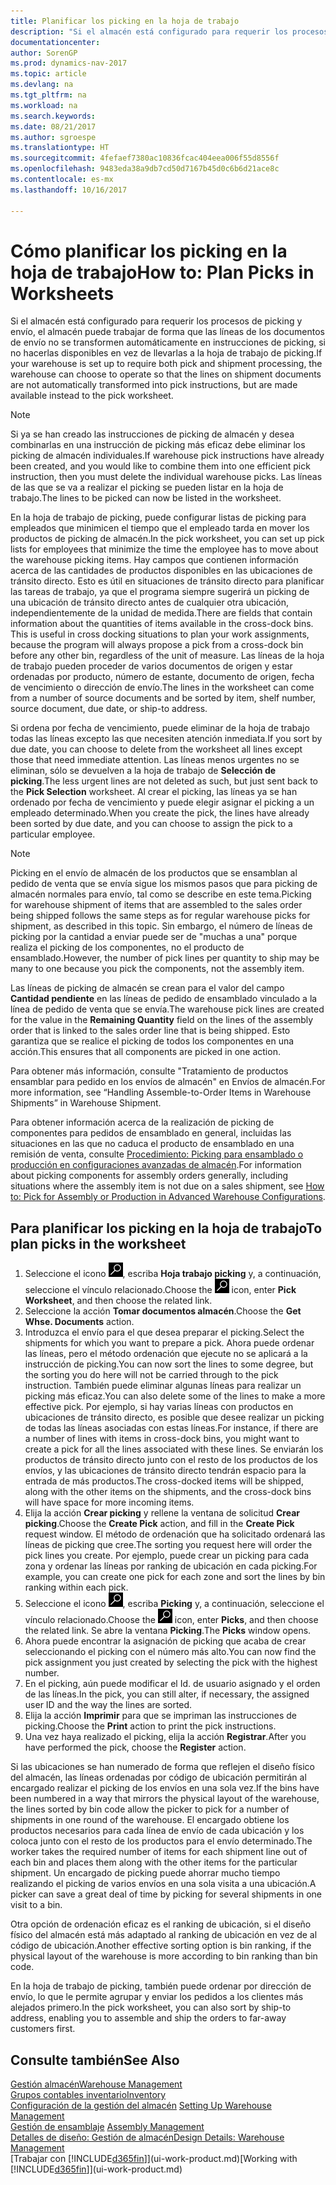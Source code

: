 ```yaml
---
title: Planificar los picking en la hoja de trabajo
description: "Si el almacén está configurado para requerir los procesos de picking y envío, el almacén puede trabajar de forma que las líneas de los documentos de envío no se transformen automáticamente en instrucciones de picking, si no hacerlas disponibles en vez de llevarlas a la hoja de trabajo de picking."
documentationcenter: 
author: SorenGP
ms.prod: dynamics-nav-2017
ms.topic: article
ms.devlang: na
ms.tgt_pltfrm: na
ms.workload: na
ms.search.keywords: 
ms.date: 08/21/2017
ms.author: sgroespe
ms.translationtype: HT
ms.sourcegitcommit: 4fefaef7380ac10836fcac404eea006f55d8556f
ms.openlocfilehash: 9483eda38a9db7cd50d7167b45d0c6b6d21ace8c
ms.contentlocale: es-mx
ms.lasthandoff: 10/16/2017

---
```

# <a name="how-to-plan-picks-in-worksheets"></a><span data-ttu-id="2218c-103">Cómo planificar los picking en la hoja de trabajo</span><span class="sxs-lookup"><span data-stu-id="2218c-103">How to: Plan Picks in Worksheets</span></span>
<span data-ttu-id="2218c-104">Si el almacén está configurado para requerir los procesos de picking y envío, el almacén puede trabajar de forma que las líneas de los documentos de envío no se transformen automáticamente en instrucciones de picking, si no hacerlas disponibles en vez de llevarlas a la hoja de trabajo de picking.</span><span class="sxs-lookup"><span data-stu-id="2218c-104">If your warehouse is set up to require both pick and shipment processing, the warehouse can choose to operate so that the lines on shipment documents are not automatically transformed into pick instructions, but are made available instead to the pick worksheet.</span></span>  

> [!NOTE]  
>  <span data-ttu-id="2218c-105">Si ya se han creado las instrucciones de picking de almacén y desea combinarlas en una instrucción de picking más eficaz debe eliminar los picking de almacén individuales.</span><span class="sxs-lookup"><span data-stu-id="2218c-105">If warehouse pick instructions have already been created, and you would like to combine them into one efficient pick instruction, then you must delete the individual warehouse picks.</span></span> <span data-ttu-id="2218c-106">Las líneas de las que se va a realizar el picking se pueden listar en la hoja de trabajo.</span><span class="sxs-lookup"><span data-stu-id="2218c-106">The lines to be picked can now be listed in the worksheet.</span></span>  

<span data-ttu-id="2218c-107">En la hoja de trabajo de picking, puede configurar listas de picking para empleados que minimicen el tiempo que el empleado tarda en mover los productos de picking de almacén.</span><span class="sxs-lookup"><span data-stu-id="2218c-107">In the pick worksheet, you can set up pick lists for employees that minimize the time the employee has to move about the warehouse picking items.</span></span> <span data-ttu-id="2218c-108">Hay campos que contienen información acerca de las cantidades de productos disponibles en las ubicaciones de tránsito directo. Esto es útil en situaciones de tránsito directo para planificar las tareas de trabajo, ya que el programa siempre sugerirá un picking de una ubicación de tránsito directo antes de cualquier otra ubicación, independientemente de la unidad de medida.</span><span class="sxs-lookup"><span data-stu-id="2218c-108">There are fields that contain information about the quantities of items available in the cross-dock bins. This is useful in cross docking situations to plan your work assignments, because the program will always propose a pick from a cross-dock bin before any other bin, regardless of the unit of measure.</span></span> <span data-ttu-id="2218c-109">Las líneas de la hoja de trabajo pueden proceder de varios documentos de origen y estar ordenadas por producto, número de estante, documento de origen, fecha de vencimiento o dirección de envío.</span><span class="sxs-lookup"><span data-stu-id="2218c-109">The lines in the worksheet can come from a number of source documents and be sorted by item, shelf number, source document, due date, or ship-to address.</span></span>  

<span data-ttu-id="2218c-110">Si ordena por fecha de vencimiento, puede eliminar de la hoja de trabajo todas las líneas excepto las que necesiten atención inmediata.</span><span class="sxs-lookup"><span data-stu-id="2218c-110">If you sort by due date, you can choose to delete from the worksheet all lines except those that need immediate attention.</span></span> <span data-ttu-id="2218c-111">Las líneas menos urgentes no se eliminan, sólo se devuelven a la hoja de trabajo de **Selección de picking**.</span><span class="sxs-lookup"><span data-stu-id="2218c-111">The less urgent lines are not deleted as such, but just sent back to the **Pick Selection** worksheet.</span></span> <span data-ttu-id="2218c-112">Al crear el picking, las líneas ya se han ordenado por fecha de vencimiento y puede elegir asignar el picking a un empleado determinado.</span><span class="sxs-lookup"><span data-stu-id="2218c-112">When you create the pick, the lines have already been sorted by due date, and you can choose to assign the pick to a particular employee.</span></span>  

> [!NOTE]  
>  <span data-ttu-id="2218c-113">Picking en el envío de almacén de los productos que se ensamblan al pedido de venta que se envía sigue los mismos pasos que para picking de almacén normales para envío, tal como se describe en este tema.</span><span class="sxs-lookup"><span data-stu-id="2218c-113">Picking for warehouse shipment of items that are assembled to the sales order being shipped follows the same steps as for regular warehouse picks for shipment, as described in this topic.</span></span> <span data-ttu-id="2218c-114">Sin embargo, el número de líneas de picking por la cantidad a enviar puede ser de "muchas a una" porque realiza el picking de los componentes, no el producto de ensamblado.</span><span class="sxs-lookup"><span data-stu-id="2218c-114">However, the number of pick lines per quantity to ship may be many to one because you pick the components, not the assembly item.</span></span>  
>   
>  <span data-ttu-id="2218c-115">Las líneas de picking de almacén se crean para el valor del campo **Cantidad pendiente** en las líneas de pedido de ensamblado vinculado a la línea de pedido de venta que se envía.</span><span class="sxs-lookup"><span data-stu-id="2218c-115">The warehouse pick lines are created for the value in the **Remaining Quantity** field on the lines of the assembly order that is linked to the sales order line that is being shipped.</span></span> <span data-ttu-id="2218c-116">Esto garantiza que se realice el picking de todos los componentes en una acción.</span><span class="sxs-lookup"><span data-stu-id="2218c-116">This ensures that all components are picked in one action.</span></span>  
>   
>  <span data-ttu-id="2218c-117">Para obtener más información, consulte "Tratamiento de productos ensamblar para pedido en los envíos de almacén" en Envíos de almacén.</span><span class="sxs-lookup"><span data-stu-id="2218c-117">For more information, see “Handling Assemble-to-Order Items in Warehouse Shipments” in Warehouse Shipment.</span></span>  
>   
>  <span data-ttu-id="2218c-118">Para obtener información acerca de la realización de picking de componentes para pedidos de ensamblado en general, incluidas las situaciones en las que no caduca el producto de ensamblado en una remisión de venta, consulte [Procedimiento: Picking para ensamblado o producción en configuraciones avanzadas de almacén](warehouse-how-to-pick-for-internal-operations-in-advanced-warehousing.md).</span><span class="sxs-lookup"><span data-stu-id="2218c-118">For information about picking components for assembly orders generally, including situations where the assembly item is not due on a sales shipment, see [How to: Pick for Assembly or Production in Advanced Warehouse Configurations](warehouse-how-to-pick-for-internal-operations-in-advanced-warehousing.md).</span></span>  

## <a name="to-plan-picks-in-the-worksheet"></a><span data-ttu-id="2218c-119">Para planificar los picking en la hoja de trabajo</span><span class="sxs-lookup"><span data-stu-id="2218c-119">To plan picks in the worksheet</span></span>  
1.  <span data-ttu-id="2218c-120">Seleccione el icono ![Buscar página o informe](media/ui-search/search_small.png "icono Buscar página o informe"), escriba **Hoja trabajo picking** y, a continuación, seleccione el vínculo relacionado.</span><span class="sxs-lookup"><span data-stu-id="2218c-120">Choose the ![Search for Page or Report](media/ui-search/search_small.png "Search for Page or Report icon") icon, enter **Pick Worksheet**, and then choose the related link.</span></span>  
2.  <span data-ttu-id="2218c-121">Seleccione la acción **Tomar documentos almacén**.</span><span class="sxs-lookup"><span data-stu-id="2218c-121">Choose the **Get Whse. Documents** action.</span></span>  
3.  <span data-ttu-id="2218c-122">Introduzca el envío para el que desea preparar el picking.</span><span class="sxs-lookup"><span data-stu-id="2218c-122">Select the shipments for which you want to prepare a pick.</span></span> <span data-ttu-id="2218c-123">Ahora puede ordenar las líneas, pero el método ordenación que ejecute no se aplicará a la instrucción de picking.</span><span class="sxs-lookup"><span data-stu-id="2218c-123">You can now sort the lines to some degree, but the sorting you do here will not be carried through to the pick instruction.</span></span> <span data-ttu-id="2218c-124">También puede eliminar algunas líneas para realizar un picking más eficaz.</span><span class="sxs-lookup"><span data-stu-id="2218c-124">You can also delete some of the lines to make a more effective pick.</span></span> <span data-ttu-id="2218c-125">Por ejemplo, si hay varias líneas con productos en ubicaciones de tránsito directo, es posible que desee realizar un picking de todas las líneas asociadas con estas líneas.</span><span class="sxs-lookup"><span data-stu-id="2218c-125">For instance, if there are a number of lines with items in cross-dock bins, you might want to create a pick for all the lines associated with these lines.</span></span> <span data-ttu-id="2218c-126">Se enviarán los productos de tránsito directo junto con el resto de los productos de los envíos, y las ubicaciones de tránsito directo tendrán espacio para la entrada de más productos.</span><span class="sxs-lookup"><span data-stu-id="2218c-126">The cross-docked items will be shipped, along with the other items on the shipments, and the cross-dock bins will have space for more incoming items.</span></span>  
4.  <span data-ttu-id="2218c-127">Elija la acción **Crear picking** y rellene la ventana de solicitud **Crear picking**.</span><span class="sxs-lookup"><span data-stu-id="2218c-127">Choose the **Create Pick** action, and fill in the **Create Pick** request window.</span></span> <span data-ttu-id="2218c-128">El método de ordenación que ha solicitado ordenará las líneas de picking que cree.</span><span class="sxs-lookup"><span data-stu-id="2218c-128">The sorting you request here will order the pick lines you create.</span></span> <span data-ttu-id="2218c-129">Por ejemplo, puede crear un picking para cada zona y ordenar las líneas por ranking de ubicación en cada picking.</span><span class="sxs-lookup"><span data-stu-id="2218c-129">For example, you can create one pick for each zone and sort the lines by bin ranking within each pick.</span></span>  
5.  <span data-ttu-id="2218c-130">Seleccione el icono ![Buscar página o informe](media/ui-search/search_small.png "icono Buscar página o informe"), escriba **Picking** y, a continuación, seleccione el vínculo relacionado.</span><span class="sxs-lookup"><span data-stu-id="2218c-130">Choose the ![Search for Page or Report](media/ui-search/search_small.png "Search for Page or Report icon") icon, enter **Picks**, and then choose the related link.</span></span> <span data-ttu-id="2218c-131">Se abre la ventana **Picking**.</span><span class="sxs-lookup"><span data-stu-id="2218c-131">The **Picks** window opens.</span></span>  
6.  <span data-ttu-id="2218c-132">Ahora puede encontrar la asignación de picking que acaba de crear seleccionando el picking con el número más alto.</span><span class="sxs-lookup"><span data-stu-id="2218c-132">You can now find the pick assignment you just created by selecting the pick with the highest number.</span></span>  
7.  <span data-ttu-id="2218c-133">En el picking, aún puede modificar el Id. de usuario asignado y el orden de las líneas.</span><span class="sxs-lookup"><span data-stu-id="2218c-133">In the pick, you can still alter, if necessary, the assigned user ID and the way the lines are sorted.</span></span>  
8.  <span data-ttu-id="2218c-134">Elija la acción **Imprimir** para que se impriman las instrucciones de picking.</span><span class="sxs-lookup"><span data-stu-id="2218c-134">Choose the **Print** action to print the pick instructions.</span></span>  
9. <span data-ttu-id="2218c-135">Una vez haya realizado el picking, elija la acción **Registrar**.</span><span class="sxs-lookup"><span data-stu-id="2218c-135">After you have performed the pick, choose the **Register** action.</span></span>  

<span data-ttu-id="2218c-136">Si las ubicaciones se han numerado de forma que reflejen el diseño físico del almacén, las líneas ordenadas por código de ubicación permitirán al encargado realizar el picking de los envíos en una sola vez.</span><span class="sxs-lookup"><span data-stu-id="2218c-136">If the bins have been numbered in a way that mirrors the physical layout of the warehouse, the lines sorted by bin code allow the picker to pick for a number of shipments in one round of the warehouse.</span></span> <span data-ttu-id="2218c-137">El encargado obtiene los productos necesarios para cada línea de envío de cada ubicación y los coloca junto con el resto de los productos para el envío determinado.</span><span class="sxs-lookup"><span data-stu-id="2218c-137">The worker takes the required number of items for each shipment line out of each bin and places them along with the other items for the particular shipment.</span></span> <span data-ttu-id="2218c-138">Un encargado de picking puede ahorrar mucho tiempo realizando el picking de varios envíos en una sola visita a una ubicación.</span><span class="sxs-lookup"><span data-stu-id="2218c-138">A picker can save a great deal of time by picking for several shipments in one visit to a bin.</span></span>  

<span data-ttu-id="2218c-139">Otra opción de ordenación eficaz es el ranking de ubicación, si el diseño físico del almacén está más adaptado al ranking de ubicación en vez de al código de ubicación.</span><span class="sxs-lookup"><span data-stu-id="2218c-139">Another effective sorting option is bin ranking, if the physical layout of the warehouse is more according to bin ranking than bin code.</span></span>  

<span data-ttu-id="2218c-140">En la hoja de trabajo de picking, también puede ordenar por dirección de envío, lo que le permite agrupar y enviar los pedidos a los clientes más alejados primero.</span><span class="sxs-lookup"><span data-stu-id="2218c-140">In the pick worksheet, you can also sort by ship-to address, enabling you to assemble and ship the orders to far-away customers first.</span></span>  

## <a name="see-also"></a><span data-ttu-id="2218c-141">Consulte también</span><span class="sxs-lookup"><span data-stu-id="2218c-141">See Also</span></span>
[<span data-ttu-id="2218c-142">Gestión almacén</span><span class="sxs-lookup"><span data-stu-id="2218c-142">Warehouse Management</span></span>](warehouse-manage-warehouse.md)  
[<span data-ttu-id="2218c-143">Grupos contables inventario</span><span class="sxs-lookup"><span data-stu-id="2218c-143">Inventory</span></span>](inventory-manage-inventory.md)  
<span data-ttu-id="2218c-144">[Configuración de la gestión del almacén](warehouse-setup-warehouse.md)   </span><span class="sxs-lookup"><span data-stu-id="2218c-144">[Setting Up Warehouse Management](warehouse-setup-warehouse.md)   </span></span>  
<span data-ttu-id="2218c-145">[Gestión de ensamblaje](assembly-assemble-items.md)  </span><span class="sxs-lookup"><span data-stu-id="2218c-145">[Assembly Management](assembly-assemble-items.md)  </span></span>  
[<span data-ttu-id="2218c-146">Detalles de diseño: Gestión de almacén</span><span class="sxs-lookup"><span data-stu-id="2218c-146">Design Details: Warehouse Management</span></span>](design-details-warehouse-management.md)  
<span data-ttu-id="2218c-147">[Trabajar con [!INCLUDE[d365fin](includes/d365fin_md.md)]](ui-work-product.md)</span><span class="sxs-lookup"><span data-stu-id="2218c-147">[Working with [!INCLUDE[d365fin](includes/d365fin_md.md)]](ui-work-product.md)</span></span>

